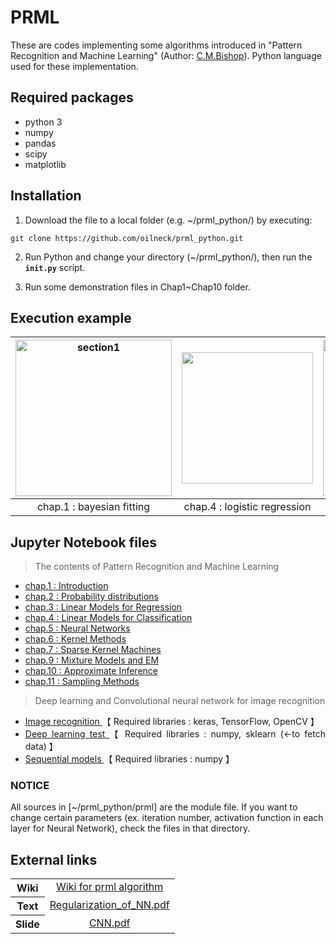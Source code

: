 # PRML
These are codes implementing some algorithms introduced in  "Pattern Recognition and Machine Learning" (Author: [C.M.Bishop](https://www.microsoft.com/en-us/research/people/cmbishop/?from=http%3A%2F%2Fresearch.microsoft.com%2Fen-us%2Fum%2Fpeople%2Fcmbishop%2Fprml%2F)). Python language used for these implementation.
## Required packages
- python 3
- numpy
- pandas
- scipy
- matplotlib
## Installation
1. Download the file to a local folder (e.g. ~/prml_python/) by executing:  
```console
git clone https://github.com/oilneck/prml_python.git
```

2. Run Python and change your directory (~/prml_python/), then run the **`init.py`** script.  

3. Run some demonstration files in Chap1~Chap10 folder.
## Execution example
|<img src="https://user-images.githubusercontent.com/60212785/74105720-b1070080-4ba3-11ea-90b3-e56cb9769cf4.png" width="250px" alt="section1">|<img src="https://user-images.githubusercontent.com/60212785/74105786-41dddc00-4ba4-11ea-9c01-ebb161f89986.png" width="210px">|<img src="https://user-images.githubusercontent.com/60212785/74105498-b6fbe200-4ba1-11ea-9b99-879ecac3d67c.png" width="250px">|
|:---:|:---:|:---:|
|chap.1 : bayesian fitting|chap.4 : logistic regression|chap.5 : neural network|

## Jupyter Notebook files
> The contents of Pattern Recognition and Machine Learning
- <a href="https://nbviewer.jupyter.org/github/oilneck/prml_python/blob/master/Notebook/chapter01.ipynb">chap.1 : Introduction</a>
- <a href="https://nbviewer.jupyter.org/github/oilneck/prml_python/blob/master/Notebook/chapter02.ipynb">chap.2 : Probability distributions </a>
- <a href="https://nbviewer.jupyter.org/github/oilneck/prml_python/blob/master/Notebook/chapter03.ipynb">chap.3 : Linear Models for Regression </a>
- <a href="https://nbviewer.jupyter.org/github/oilneck/prml_python/blob/master/Notebook/chapter04.ipynb">chap.4 : Linear Models for Classification </a>
- <a href="https://nbviewer.jupyter.org/github/oilneck/prml_python/blob/master/Notebook/chapter05.ipynb">chap.5 : Neural Networks </a>
- <a href="https://nbviewer.jupyter.org/github/oilneck/prml_python/blob/master/Notebook/chapter06.ipynb">chap.6 : Kernel Methods </a>
- <a href="https://nbviewer.jupyter.org/github/oilneck/prml_python/blob/master/Notebook/chapter07.ipynb">chap.7 : Sparse Kernel Machines </a>
- <a href="https://nbviewer.jupyter.org/github/oilneck/prml_python/blob/master/Notebook/chapter09.ipynb">chap.9 : Mixture Models and EM </a>
- <a href="https://nbviewer.jupyter.org/github/oilneck/prml_python/blob/master/Notebook/chapter10.ipynb">chap.10 : Approximate Inference </a>
- <a href="https://nbviewer.jupyter.org/github/oilneck/prml_python/blob/master/Notebook/chapter11.ipynb">chap.11 : Sampling Methods </a>
 > Deep learning and Convolutional neural network for image recognition
 - <a href="https://nbviewer.jupyter.org/github/oilneck/prml_python/blob/master/Notebook/test_CNN_keras.ipynb"> Image recognition </a>【 Required libraries : keras, TensorFlow, OpenCV 】
- <a href="https://nbviewer.jupyter.org/github/oilneck/prml_python/blob/master/Notebook/test_Deep_learning.ipynb"><div style="text-align: justify"> Deep learning test</dim> </a> 【 Required libraries : numpy, sklearn (←to fetch data) 】
- <a href="https://nbviewer.jupyter.org/github/oilneck/prml_python/blob/master/Notebook/simple_CNN_model.ipynb"> Sequential models </a> 【 Required libraries : numpy 】


### NOTICE
All sources in [~/prml_python/prml] are the module file. If you want to change certain parameters (ex. iteration number, activation function in each layer for Neural Network), check the files in that directory.
## External links
<table class="table table-hover"></td>
<tbody>
<tr>
    <th>Wiki</th>
  <td align="center" valign="top"><a href="https://github.com/oilneck/prml_python/wiki/Pattern-Recognition-and-Machine-Learning">Wiki for prml algorithm</a>
    </td>
</tr>
<tr>
  <th>Text</tx>
  <td align="center" valign="top"><a href="https://wixlabs-pdf-dev.appspot.com/assets/pdfjs/web/viewer.html?file=%2Fpdfproxy%3Finstance%3DPhAPrWQZ4rfZkxO607vJvgQBVJ-6erZwrBa0iW6P2iU.eyJpbnN0YW5jZUlkIjoiZWU1M2FhOTctZWJjMS00NjIwLTk5NDQtYWU3MjVmMjA0ZjM3IiwiYXBwRGVmSWQiOiIxM2VlMTBhMy1lY2I5LTdlZmYtNDI5OC1kMmY5ZjM0YWNmMGQiLCJtZXRhU2l0ZUlkIjoiM2EwMmU4ZTUtYzAzMS00ZTIxLWE3ZjItOTUyYzZmYzk2NTQ0Iiwic2lnbkRhdGUiOiIyMDIwLTAzLTI4VDE5OjAxOjQ5LjkxNVoiLCJkZW1vTW9kZSI6ZmFsc2UsImFpZCI6IjI2Yjc4MDE0LTllYTktNGNlMi04MTllLTkyODM5MzMxN2IxYyIsImJpVG9rZW4iOiJkNDUxNDI3Mi0yYmYwLTA4MDEtM2ViNi0zYjVlMzBlOTJhNzMiLCJzaXRlT3duZXJJZCI6IjVkNTdjNjUwLTA1YTktNDFiNS1iMmFiLTEyNTkxMGE5Zjk4ZCJ9%26compId%3Dcomp-k8bzb1s7%26url%3Dhttps%3A%2F%2Fdocs.wixstatic.com%2Fugd%2F5d57c6_f680a0fce2ee45b28726639a77613f7f.pdf#page=1&links=true&originalFileName=RegularizationMethod_NN&locale=ja&allowDownload=false&allowPrinting=true">Regularization_of_NN.pdf</a>
         </td>
  </tr>
  <tr>
  <th>Slide</tx>
  <td align="center" valign="top"><a href="https://wixlabs-pdf-dev.appspot.com/assets/pdfjs/web/viewer.html?file=%2Fpdfproxy%3Finstance%3DnAtQJVl6b_8f6vNklZQi1dpTKDA1Z0NHZX_EcLmcdtY.eyJpbnN0YW5jZUlkIjoiZWU1M2FhOTctZWJjMS00NjIwLTk5NDQtYWU3MjVmMjA0ZjM3IiwiYXBwRGVmSWQiOiIxM2VlMTBhMy1lY2I5LTdlZmYtNDI5OC1kMmY5ZjM0YWNmMGQiLCJtZXRhU2l0ZUlkIjoiM2EwMmU4ZTUtYzAzMS00ZTIxLWE3ZjItOTUyYzZmYzk2NTQ0Iiwic2lnbkRhdGUiOiIyMDIwLTAzLTIxVDE5OjI5OjA2Ljc1NVoiLCJkZW1vTW9kZSI6ZmFsc2UsImFpZCI6IjI2Yjc4MDE0LTllYTktNGNlMi04MTllLTkyODM5MzMxN2IxYyIsImJpVG9rZW4iOiJkNDUxNDI3Mi0yYmYwLTA4MDEtM2ViNi0zYjVlMzBlOTJhNzMiLCJzaXRlT3duZXJJZCI6IjVkNTdjNjUwLTA1YTktNDFiNS1iMmFiLTEyNTkxMGE5Zjk4ZCJ9%26compId%3Dcomp-k8208f4w%26url%3Dhttps%3A%2F%2Fdocs.wixstatic.com%2Fugd%2F5d57c6_39e405e3617f4724a1869d4a9713e97b.pdf#page=1&links=true&originalFileName=image_recognition_nn&locale=en&allowDownload=true&allowPrinting=true">CNN.pdf</a>
  </td>
  </tr>
</tbody>
</table>
